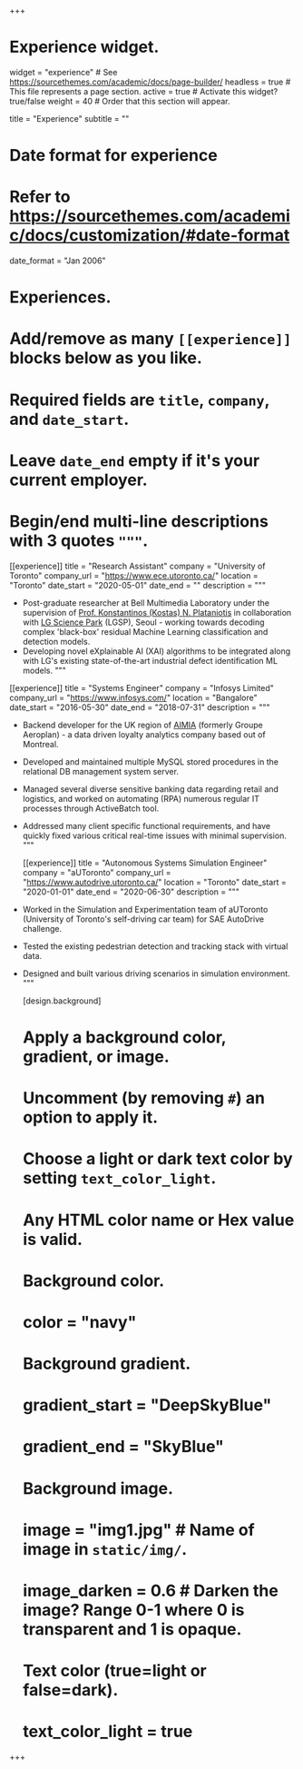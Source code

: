 +++
# Experience widget.
widget = "experience"  # See https://sourcethemes.com/academic/docs/page-builder/
headless = true  # This file represents a page section.
active = true  # Activate this widget? true/false
weight = 40  # Order that this section will appear.

title = "Experience"
subtitle = ""

# Date format for experience
#   Refer to https://sourcethemes.com/academic/docs/customization/#date-format
date_format = "Jan 2006"

# Experiences.
#   Add/remove as many `[[experience]]` blocks below as you like.
#   Required fields are `title`, `company`, and `date_start`.
#   Leave `date_end` empty if it's your current employer.
#   Begin/end multi-line descriptions with 3 quotes `"""`.
[[experience]]
  title = "Research Assistant"
  company = "University of Toronto"
  company_url = "https://www.ece.utoronto.ca/"
  location = "Toronto"
  date_start = "2020-05-01"
  date_end = ""
  description = """
* Post-graduate researcher at Bell Multimedia Laboratory under the supervision of [Prof. Konstantinos (Kostas) N. Plataniotis](https://scholar.google.com/citations?hl=en&user=W-4N_2gAAAAJ&view_op=list_works&sortby=pubdate "Kostas Scholar") in collaboration with [LG Science Park](http://www.lgcorp.com/innovation/sciencepark/pr "LGSP") (LGSP), Seoul - working towards decoding complex 'black-box' residual Machine Learning classification and detection models.
* Developing novel eXplainable AI (XAI) algorithms to be integrated along with LG's existing state-of-the-art industrial defect identification ML models.
  """

[[experience]]
  title = "Systems Engineer"
  company = "Infosys Limited"
  company_url = "https://www.infosys.com/"
  location = "Bangalore"
  date_start = "2016-05-30"
  date_end = "2018-07-31"
  description = """
* Backend developer for the UK region of [AIMIA](https://www.aimia.com/) (formerly Groupe Aeroplan) - a data driven loyalty analytics company based out of Montreal.
* Developed and maintained multiple MySQL stored procedures in the relational DB management system server.
* Managed several diverse sensitive banking data regarding retail and logistics, and worked on automating (RPA) numerous regular IT processes through ActiveBatch tool.
* Addressed many client specific functional requirements, and have quickly fixed various critical real-time issues with minimal supervision.
  """
  
  [[experience]]
  title = "Autonomous Systems Simulation Engineer"
  company = "aUToronto"
  company_url = "https://www.autodrive.utoronto.ca/"
  location = "Toronto"
  date_start = "2020-01-01"
  date_end = "2020-06-30"
  description = """
* Worked in the Simulation and Experimentation team of aUToronto (University of Toronto's self-driving car team) for SAE AutoDrive challenge.
* Tested the existing pedestrian detection and tracking stack with virtual data.
* Designed and built various driving scenarios in simulation environment.
  """
  
  
  [design.background]
  # Apply a background color, gradient, or image.
  #   Uncomment (by removing `#`) an option to apply it.
  #   Choose a light or dark text color by setting `text_color_light`.
  #   Any HTML color name or Hex value is valid.
  
  # Background color.
  # color = "navy"
  
  # Background gradient.
  # gradient_start = "DeepSkyBlue"
  # gradient_end = "SkyBlue"
  
  # Background image.
  # image = "img1.jpg"  # Name of image in `static/img/`.
  # image_darken = 0.6  # Darken the image? Range 0-1 where 0 is transparent and 1 is opaque.

  # Text color (true=light or false=dark).
  # text_color_light = true  

+++
